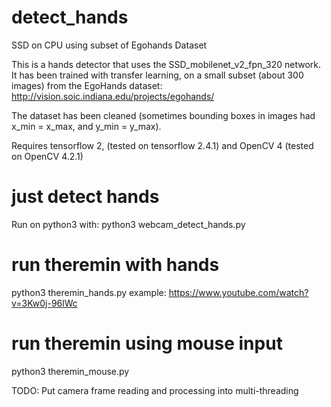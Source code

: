 # detect_hands
SSD on CPU using subset of Egohands Dataset

This is a hands detector that uses the SSD_mobilenet_v2_fpn_320 network.
It has been trained with transfer learning, on a small subset (about 300 images) from the EgoHands dataset:
    http://vision.soic.indiana.edu/projects/egohands/

The dataset has been cleaned (sometimes bounding boxes in images had x_min = x_max, and y_min = y_max).

Requires tensorflow 2, (tested on tensorflow 2.4.1)
and OpenCV 4 (tested on OpenCV 4.2.1)

# just detect hands
Run on python3 with:
    python3 webcam_detect_hands.py

# run theremin with hands
python3 theremin_hands.py
example: https://www.youtube.com/watch?v=3Kw0j-96lWc

# run theremin using mouse input
python3 theremin_mouse.py


TODO: Put camera frame reading and processing into multi-threading
